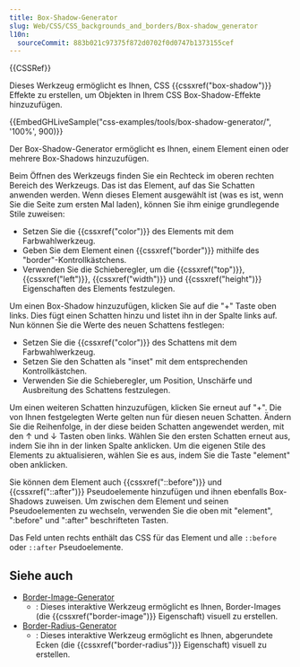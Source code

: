 ```yaml
---
title: Box-Shadow-Generator
slug: Web/CSS/CSS_backgrounds_and_borders/Box-shadow_generator
l10n:
  sourceCommit: 883b021c97375f872d0702f0d0747b1373155cef
---
```


{{CSSRef}}

Dieses Werkzeug ermöglicht es Ihnen, CSS {{cssxref("box-shadow")}} Effekte zu erstellen, um Objekten in Ihrem CSS Box-Shadow-Effekte hinzuzufügen.

{{EmbedGHLiveSample("css-examples/tools/box-shadow-generator/", '100%', 900)}}

Der Box-Shadow-Generator ermöglicht es Ihnen, einem Element einen oder mehrere Box-Shadows hinzuzufügen.

Beim Öffnen des Werkzeugs finden Sie ein Rechteck im oberen rechten Bereich des Werkzeugs. Das ist das Element, auf das Sie Schatten anwenden werden. Wenn dieses Element ausgewählt ist (was es ist, wenn Sie die Seite zum ersten Mal laden), können Sie ihm einige grundlegende Stile zuweisen:

- Setzen Sie die {{cssxref("color")}} des Elements mit dem Farbwahlwerkzeug.
- Geben Sie dem Element einen {{cssxref("border")}} mithilfe des "border"-Kontrollkästchens.
- Verwenden Sie die Schieberegler, um die {{cssxref("top")}}, {{cssxref("left")}}, {{cssxref("width")}} und {{cssxref("height")}} Eigenschaften des Elements festzulegen.

Um einen Box-Shadow hinzuzufügen, klicken Sie auf die "+" Taste oben links. Dies fügt einen Schatten hinzu und listet ihn in der Spalte links auf. Nun können Sie die Werte des neuen Schattens festlegen:

- Setzen Sie die {{cssxref("color")}} des Schattens mit dem Farbwahlwerkzeug.
- Setzen Sie den Schatten als "inset" mit dem entsprechenden Kontrollkästchen.
- Verwenden Sie die Schieberegler, um Position, Unschärfe und Ausbreitung des Schattens festzulegen.

Um einen weiteren Schatten hinzuzufügen, klicken Sie erneut auf "+". Die von Ihnen festgelegten Werte gelten nun für diesen neuen Schatten. Ändern Sie die Reihenfolge, in der diese beiden Schatten angewendet werden, mit den ↑ und ↓ Tasten oben links. Wählen Sie den ersten Schatten erneut aus, indem Sie ihn in der linken Spalte anklicken. Um die eigenen Stile des Elements zu aktualisieren, wählen Sie es aus, indem Sie die Taste "element" oben anklicken.

Sie können dem Element auch {{cssxref("::before")}} und {{cssxref("::after")}} Pseudoelemente hinzufügen und ihnen ebenfalls Box-Shadows zuweisen. Um zwischen dem Element und seinen Pseudoelementen zu wechseln, verwenden Sie die oben mit "element", ":before" und ":after" beschrifteten Tasten.

Das Feld unten rechts enthält das CSS für das Element und alle `::before` oder `::after` Pseudoelemente.

## Siehe auch

- [Border-Image-Generator](/de/docs/Web/CSS/CSS_backgrounds_and_borders/Border-image_generator)
  - : Dieses interaktive Werkzeug ermöglicht es Ihnen, Border-Images (die {{cssxref("border-image")}} Eigenschaft) visuell zu erstellen.
- [Border-Radius-Generator](/de/docs/Web/CSS/CSS_backgrounds_and_borders/Border-radius_generator)
  - : Dieses interaktive Werkzeug ermöglicht es Ihnen, abgerundete Ecken (die {{cssxref("border-radius")}} Eigenschaft) visuell zu erstellen.
